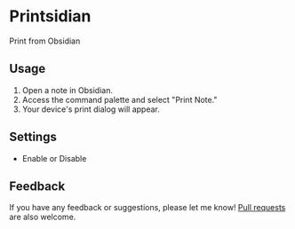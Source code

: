 # Printsidian

Print from Obsidian

## Usage

1. Open a note in Obsidian.
2. Access the command palette and select "Print Note."
3. Your device's print dialog will appear.

## Settings

- Enable or Disable

## Feedback

If you have any feedback or suggestions, please let me know! [Pull requests](https://github.com/gitatmax/printsidian/pulls) are also welcome.
